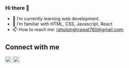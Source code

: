 ### Hi there 👋


- 🌱 I’m currently learning web development.
- 👯 I’m familiar with HTML, CSS, Javascript, React
- 📫 How to reach me: rahulsinghrawat760@gmail.com;

## Connect with me 
<a href="https://twitter.com/rahul_rawat08">
  <img align="left" alt="Rahul_Rawat | Twitter" width="22px" src="https://cdn.jsdelivr.net/npm/simple-icons@v3/icons/twitter.svg" />
</a>
<a href="https://www.linkedin.com/in/rahul-rawat-1492b71bb/">
  <img align="left" alt="LinkdeIN" width="22px" src="https://cdn.jsdelivr.net/npm/simple-icons@v3/icons/linkedin.svg" />
</a>

<br />
<br />


